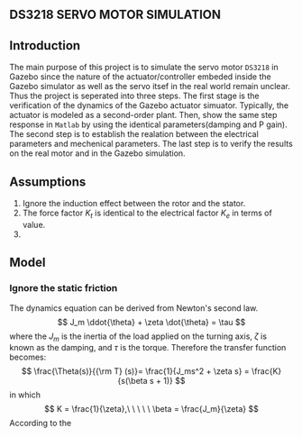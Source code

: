 DS3218 SERVO MOTOR SIMULATION
-----
## Introduction 
The main purpose of this project is to simulate the servo motor `DS3218` in Gazebo since the nature of the actuator/controller embeded inside the Gazebo simulator as well as the servo itsef in the real world remain unclear. Thus the project is seperated into three steps. The first stage is the verification of the dynamics of the Gazebo actuator simuator. Typically, the actuator is modeled as a second-order plant. Then, show the same step response in `Matlab` by using the identical parameters(damping and P gain). The second step is to establish the realation between the electrical parameters and mechenical parameters. The last step is to verify the results on the real motor and in the Gazebo simulation.

## Assumptions 
1. Ignore the induction effect between the rotor and the stator.
2. The force factor $K_t$ is identical to the electrical factor $K_e$ in terms of value.
3. 

## Model
### Ignore the static friction
The dynamics equation can be derived from Newton's second law.
$$
J_m \ddot{\theta} + \zeta \dot{\theta} = \tau
$$
where the $J_m$ is the inertia of the load applied on the turning axis, $\zeta$ is known as the damping, and $\tau$ is the torque. Therefore the transfer function becomes:
$$
\frac{\Theta(s)}{{\rm T} (s)}= \frac{1}{J_ms^2 + \zeta s} = \frac{K}{s(\beta s + 1)}
$$
in which
$$
K = \frac{1}{\zeta},\ \ \ \ \  \beta = \frac{J_m}{\zeta}
$$
According to the 
